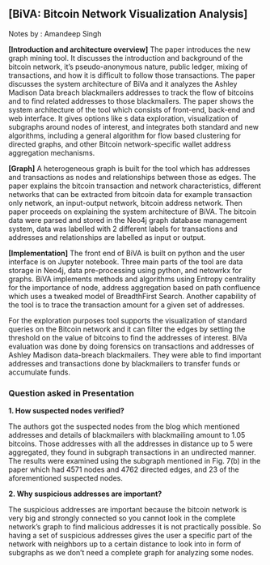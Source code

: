 ## [BiVA: Bitcoin Network Visualization Analysis]
Notes by : Amandeep Singh

**[Introduction and architecture overview]** The paper introduces the new graph mining tool. It discusses the introduction and background
of the bitcoin network, it’s pseudo-anonymous nature, public ledger, mixing of transactions, and
how it is difficult to follow those transactions. The paper discusses the system architecture of
BiVa and it analyzes the Ashley Madison Data breach blackmailers addresses to track the flow
of bitcoins and to find related addresses to those blackmailers. The paper shows the system
architecture of the tool which consists of front-end, back-end and web interface. It gives options
like s data exploration, visualization of subgraphs around nodes of interest, and integrates both
standard and new algorithms, including a general algorithm for flow based clustering for directed
graphs, and other Bitcoin network-specific wallet address aggregation mechanisms.

**[Graph]** A heterogeneous graph is built for the tool which has addresses and transactions as nodes and
relationships between those as edges. The paper explains the bitcoin transaction and network
characteristics, different networks that can be extracted from bitcoin data for example transaction only network, an input-output network, bitcoin address network. Then paper proceeds
on explaining the system architecture of BiVA. The bitcoin data were parsed and stored in the
Neo4j graph database management system, data was labelled with 2 different labels for transactions and addresses and relationships are labelled as input or output.

**[Implementation]** The front end of BiVA is built on python and the user interface is on Jupyter notebook. Three
main parts of the tool are data storage in Neo4j, data pre-processing using python, and netowrkx for graphs. BiVA implements methods and algorithms using Entropy centrality for the
importance of node, address aggregation based on path confluence which uses a tweaked model
of BreadthFirst Search. Another capability of the tool is to trace the transaction amount for a
given set of addresses.

For the exploration purposes tool supports the visualization of standard queries on the Bitcoin
network and it can filter the edges by setting the threshold on the value of bitcoins to find the
addresses of interest. BiVa evaluation was done by doing forensics on transactions and addresses
of Ashley Madison data-breach blackmailers. They were able to find important addresses and
transactions done by blackmailers to transfer funds or accumulate funds.

### Question asked in Presentation

**1. How suspected nodes verified?**

The authors got the suspected nodes from the blog which mentioned addresses and details of
blackmailers with blackmailing amount to 1.05 bitcoins. Those addresses with all the addresses
in distance up to 5 were aggregated, they found in subgraph transactions in an undirected manner. The results were examined using the subgraph mentioned in Fig. 7(b) in the paper which
had 4571 nodes and 4762 directed edges, and 23 of the aforementioned suspected nodes.

**2. Why suspicious addresses are important?**

The suspicious addresses are important because the bitcoin network is very big and strongly
connected so you cannot look in the complete network’s graph to find malicious addresses it is
not practically possible. So having a set of suspicious addresses gives the user a specific part
of the network with neighbors up to a certain distance to look into in form of subgraphs as we
don’t need a complete graph for analyzing some nodes.
